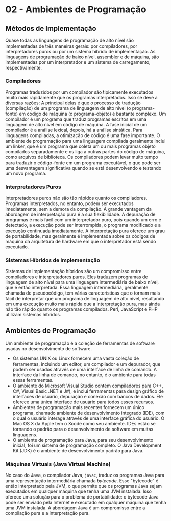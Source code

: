 # 02 - Ambientes de Programação

## Métodos de Implementação

Quase todas as linguagens de programação de alto nível são implementadas de três maneiras gerais: por compiladores, por interpretadores puros ou por um sistema híbrido de implementação. As linguagens de programação de baixo nível, assembler e de máquina, são implementadas por um interpretador e um sistema de carregamento, respectivamente.

### Compiladores

Programas traduzidos por um compilador são tipicamente executados muito mais rapidamente que os programas interpretados. Isso se deve a diversas razões: A principal delas é que o processo de tradução (compilação) de um programa de linguagem de alto nível (o programa-fonte) em código de máquina (o programa-objeto) é bastante complexo. Um compilador é um programa que traduz programas escritos em uma linguagem de alto nível em código de máquina. A fase inicial de um compilador é a análise lexical, depois, há a análise sintática. Para linguagens compiladas, a otimização de código é uma fase importante. O ambiente de programação para uma linguagem compilada geralmente inclui um linker, que é um programa que coleta um ou mais programas objeto compilados separadamente e os liga a outras partes do código de máquina, como arquivos de biblioteca. Os compiladores podem levar muito tempo para traduzir o código-fonte em um programa executável, o que pode ser uma desvantagem significativa quando se está desenvolvendo e testando um novo programa.

### Interpretadores Puros

Interpretadores puros não são tão rápidos quanto os compiladores. Programas interpretados, no entanto, podem ser executados imediatamente, sem a demora da compilação. A grande vantagem da abordagem de interpretação pura é a sua flexibilidade. A depuração de programas é mais fácil com um interpretador puro, pois quando um erro é detectado, a execução pode ser interrompida, o programa modificado e a execução continuada imediatamente. A interpretação pura oferece um grau de portabilidade, mas geralmente é implementada sobre os códigos de máquina da arquitetura de hardware em que o interpretador está sendo executado.

### Sistemas Híbridos de Implementação

Sistemas de implementação híbridos são um compromisso entre compiladores e interpretadores puros. Eles traduzem programas de linguagem de alto nível para uma linguagem intermediária de baixo nível, que é então interpretada. Essa linguagem intermediária, geralmente chamada de pseudocódigo, tem várias características que o tornam mais fácil de interpretar que um programa de linguagem de alto nível, resultando em uma execução muito mais rápida que a interpretação pura, mas ainda não tão rápido quanto os programas compilados. Perl, JavaScript e PHP utilizam sistemas híbridos.

## Ambientes de Programação

Um ambiente de programação é a coleção de ferramentas de software usadas no desenvolvimento de software.

* Os sistemas UNIX ou Linux fornecem uma vasta coleção de ferramentas, incluindo um editor, um compilador e um depurador, que podem ser usados através de uma interface de linha de comando. A interface da linha de comando, no entanto, é o ambiente para todas essas ferramentas.
* O ambiente do Microsoft Visual Studio contém compiladores para C++, C#, Visual Basic .NET e J#), e inclui ferramentas para design gráfico de interfaces de usuário, depuração e conexão com bancos de dados. Ele oferece uma única interface de usuário para todos esses recursos.
* Ambientes de programação mais recentes fornecem um único programa, chamado ambiente de desenvolvimento integrado (IDE), com o qual o usuário interage através de uma interface gráfica do usuário. O Mac OS X da Apple tem o Xcode como seu ambiente. IDEs estão se tornando o padrão para o desenvolvimento de software em muitas linguagens.
* O ambiente de programação para Java, para seu desenvolvimento inicial, foi um sistema de programação completo. O Java Development Kit (JDK) é o ambiente de desenvolvimento padrão para Java.

### Máquinas Virtuais (Java Virtual Machine)

No caso do Java, o compilador Java, `javac`, traduz os programas Java para uma representação intermediária chamada *bytecode*. Esse "bytecode" é então interpretado pela JVM, o que permite que os programas Java sejam executados em qualquer máquina que tenha uma JVM instalada. Isso oferece uma solução para o problema de portabilidade: o bytecode Java pode ser enviado pela Internet e executado em qualquer máquina que tenha uma JVM instalada. A abordagem Java é um compromisso entre a compilação pura e a interpretação pura.
